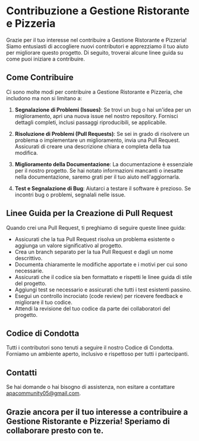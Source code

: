 # Contribuzione a Gestione Ristorante e Pizzeria

Grazie per il tuo interesse nel contribuire a Gestione Ristorante e Pizzeria! Siamo entusiasti di accogliere nuovi contributori e apprezziamo il tuo aiuto per migliorare questo progetto. Di seguito, troverai alcune linee guida su come puoi iniziare a contribuire.

## Come Contribuire

Ci sono molte modi per contribuire a Gestione Ristorante e Pizzeria, che includono ma non si limitano a:

1. **Segnalazione di Problemi (Issues)**: Se trovi un bug o hai un'idea per un miglioramento, apri una nuova issue nel nostro repository. Fornisci dettagli completi, inclusi passaggi riproducibili, se applicabile.

2. **Risoluzione di Problemi (Pull Requests)**: Se sei in grado di risolvere un problema o implementare un miglioramento, invia una Pull Request. Assicurati di creare una descrizione chiara e completa della tua modifica.

3. **Miglioramento della Documentazione**: La documentazione è essenziale per il nostro progetto. Se hai notato informazioni mancanti o inesatte nella documentazione, saremo grati per il tuo aiuto nell'aggiornarla.

4. **Test e Segnalazione di Bug**: Aiutarci a testare il software è prezioso. Se incontri bug o problemi, segnalali nelle issue.

## Linee Guida per la Creazione di Pull Request

Quando crei una Pull Request, ti preghiamo di seguire queste linee guida:

- Assicurati che la tua Pull Request risolva un problema esistente o aggiunga un valore significativo al progetto.
- Crea un branch separato per la tua Pull Request e dagli un nome descrittivo.
- Documenta chiaramente le modifiche apportate e i motivi per cui sono necessarie.
- Assicurati che il codice sia ben formattato e rispetti le linee guida di stile del progetto.
- Aggiungi test se necessario e assicurati che tutti i test esistenti passino.
- Esegui un controllo incrociato (code review) per ricevere feedback e migliorare il tuo codice.
- Attendi la revisione del tuo codice da parte dei collaboratori del progetto.

## Codice di Condotta

Tutti i contributori sono tenuti a seguire il nostro Codice di Condotta. Forniamo un ambiente aperto, inclusivo e rispettoso per tutti i partecipanti.

## Contatti

Se hai domande o hai bisogno di assistenza, non esitare a contattare apacommunity05@gmail.com.

Grazie ancora per il tuo interesse a contribuire a Gestione Ristorante e Pizzeria! Speriamo di collaborare presto con te.
---
